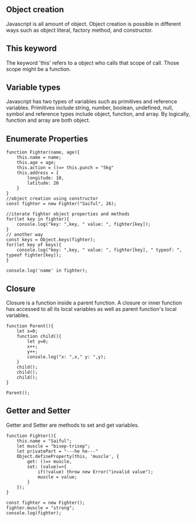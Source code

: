 ## Object creation
Javascript is all amount of object. Object creation is possible in different ways such as object literal, factory method, and constructor.

## This keyword
The keyword 'this' refers to a object who calls that scope of call. Those scope might be a function.

## Variable types
Javascript has two types of variables such as primitives and reference variables. Primitives include string, number, boolean, undefined, null, symbol and reference types include object, function, and array. By logically, function and array are both object.

## Enumerate Properties


```
function Fighter(name, age){
    this.name = name;
    this.age = age;
    this.action = ()=> this.punch = "5kg"
    this.address = {
        longitude: 10,
        latitude: 20
    }
}
//object creation using constructor
const fighter = new Fighter("Saiful", 26);

//iterate fighter object properties and methods
for(let key in fighter){
    console.log("key: ",key, " value: ", fighter[key]);
}
// another way
const keys = Object.keys(fighter);
for(let key of keys){
    console.log("key: ",key, " value: ", fighter[key], " typeof: ", typeof fighter[key]);
}

console.log('name' in fighter);
```

## Closure
Closure is a function inside a parent function. A closure or inner function has
accessed to all its local variables as well as parent function's local variables.

```
function Parent(){
    let x=0;
    function child(){
        let y=0;
        x++;
        y++;
        console.log("x: ",x," y: ",y);
    }
    child();
    child();
    child();
}

Parent();
```

## Getter and Setter  
Getter and Setter are methods to set and get variables.
```
function Fighter(){
    this.name = "Saiful";
    let muscle = "bisep-trisep";
    let privatePart = "---he he---"
    Object.defineProperty(this, 'muscle', {
        get: ()=> muscle,
        set: (value)=>{
            if(!value) throw new Error("invalid value");
            muscle = value;
        }
    });
}

const fighter = new Fighter();
fighter.muscle = "strong";
console.log(fighter);
```